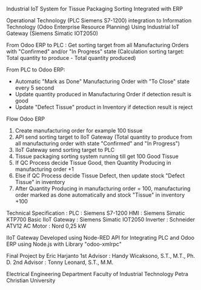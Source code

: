 Industrial IoT System for Tissue Packaging Sorting Integrated with ERP

Operational Technology (PLC Siemens S7-1200) integration to Information Technology (Odoo Enterprise Resource Planning) 
Using Industrial IoT Gateway (Siemens Simatic IOT2050)

From Odoo ERP to PLC : 
Get sorting target from all Manufacturing Orders with "Confirmed" and/or "In Progress" state (Calculation sorting target: Total quantity to produce - Total quantity produced)

From PLC to Odoo ERP:
- Automatic "Mark as Done" Manufacturing Order with "To Close" state every 5 second
- Update quantity produced in Manufacturing Order if detection result is good
- Update "Defect Tissue" product in Inventory if detection result is reject

Flow Odoo ERP
1. Create manufacturing order for example 100 tissue
2. API send sorting target to IIoT Gateway (Total quantity to produce from all manufacturing order with state "Confirmed" and "In Progress")
3. IIoT Gateway send sorting target to PLC
4. Tissue packaging sorting system running till get 100 Good Tissue
5. If QC Process decide Tissue Good, then Quantity Producing in manufacturing order +1
6. Else if QC Process decide Tissue Defect, then update stock "Defect Tissue" in inventory
7. After Quantity Producing in manufacturing order = 100, manufacturing order marked as done automatically and stock "Tissue" in inventory +100

Technical Specification : 
PLC : Siemens S7-1200
HMI : Siemens Simatic KTP700 Basic
IIoT Gateway : Siemens Simatic IOT2050
Inverter : Schneider ATV12
AC Motor : Nord 0,25 kW

IIoT Gateway Developed using Node-RED
API for Integrating PLC and Odoo ERP using Node.js with Library "odoo-xmlrpc"

Final Project by Eric Harjanto
1st Advisor : Handy Wicaksono, S.T., M.T., Ph. D.
2nd Advisor : Tonny Leonard, S.T., M.M.

Electrical Engineering Department
Faculty of Industrial Technology
Petra Christian University
